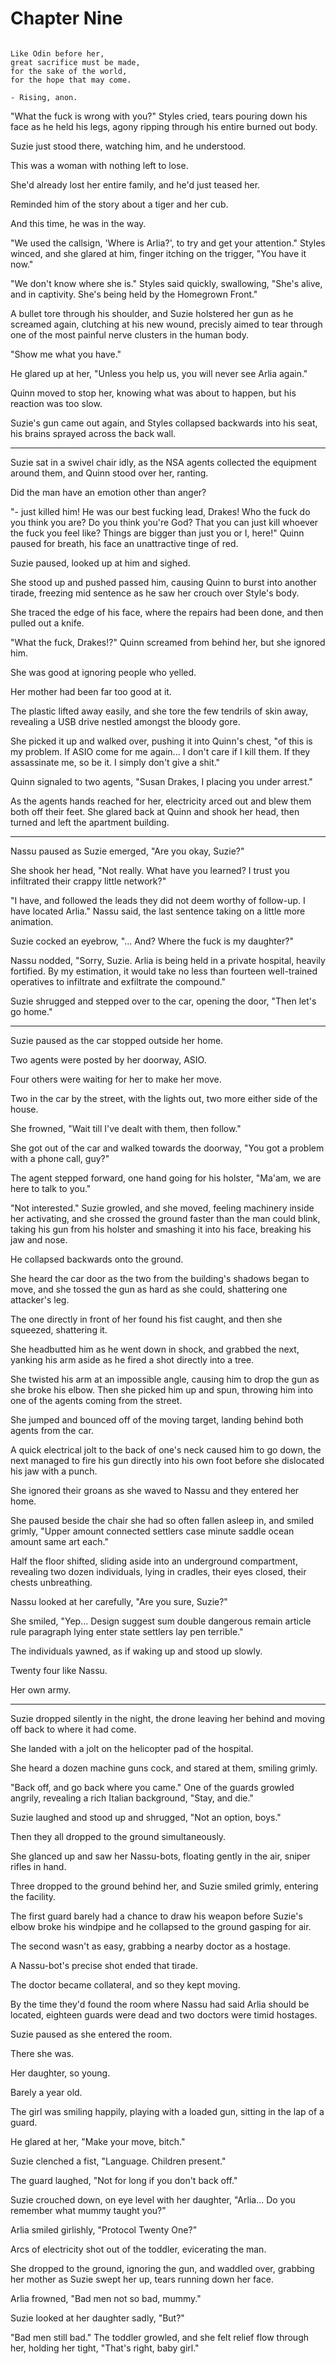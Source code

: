 # Chapter Nine

~~~

Like Odin before her,
great sacrifice must be made,
for the sake of the world,
for the hope that may come.

- Rising, anon.

~~~

"What the fuck is wrong with you?" Styles cried, tears pouring down his face as he held his legs, agony ripping through his entire burned out body.

Suzie just stood there, watching him, and he understood.

This was a woman with nothing left to lose.

She'd already lost her entire family, and he'd just teased her.

Reminded him of the story about a tiger and her cub.

And this time, he was in the way.

"We used the callsign, 'Where is Arlia?', to try and get your attention." Styles winced, and she glared at him, finger itching on the trigger, "You have it now."

"We don't know where she is." Styles said quickly, swallowing, "She's alive, and in captivity. She's being held by the Homegrown Front."

A bullet tore through his shoulder, and Suzie holstered her gun as he screamed again, clutching at his new wound, precisly aimed to tear through one of the most painful nerve clusters in the human body.

"Show me what you have."

He glared up at her, "Unless you help us, you will never see Arlia again."

Quinn moved to stop her, knowing what was about to happen, but his reaction was too slow.

Suzie's gun came out again, and Styles collapsed backwards into his seat, his brains sprayed across the back wall.

---

Suzie sat in a swivel chair idly, as the NSA agents collected the equipment around them, and Quinn stood over her, ranting.

Did the man have an emotion other than anger?

"- just killed him! He was our best fucking lead, Drakes! Who the fuck do you think you are? Do you think you're God? That you can just kill whoever the fuck you feel like? Things are bigger than just you or I, here!" Quinn paused for breath, his face an unattractive tinge of red.

Suzie paused, looked up at him and sighed.

She stood up and pushed passed him, causing Quinn to burst into another tirade, freezing mid sentence as he saw her crouch over Style's body.

She traced the edge of his face, where the repairs had been done, and then pulled out a knife.

"What the fuck, Drakes!?" Quinn screamed from behind her, but she ignored him.

She was good at ignoring people who yelled.

Her mother had been far too good at it.

The plastic lifted away easily, and she tore the few tendrils of skin away, revealing a USB drive nestled amongst the bloody gore.

She picked it up and walked over, pushing it into Quinn's chest, "of this is my problem. If ASIO come for me again... I don't care if I kill them. If they assassinate me, so be it. I simply don't give a shit."

Quinn signaled to two agents, "Susan Drakes, I placing you under arrest."

As the agents hands reached for her, electricity arced out and blew them both off their feet. She glared back at Quinn and shook her head, then turned and left the apartment building.

---

Nassu paused as Suzie emerged, "Are you okay, Suzie?"

She shook her head, "Not really. What have you learned? I trust you infiltrated their crappy little network?"

"I have, and followed the leads they did not deem worthy of follow-up. I have located Arlia." Nassu said, the last sentence taking on a little more animation.

Suzie cocked an eyebrow, "... And? Where the fuck is my daughter?"

Nassu nodded, "Sorry, Suzie. Arlia is being held in a private hospital, heavily fortified. By my estimation, it would take no less than fourteen well-trained operatives to infiltrate and exfiltrate the compound."

Suzie shrugged and stepped over to the car, opening the door, "Then let's go home."

---

Suzie paused as the car stopped outside her home.

Two agents were posted by her doorway, ASIO.

Four others were waiting for her to make her move.

Two in the car by the street, with the lights out, two more either side of the house.

She frowned, "Wait till I've dealt with them, then follow."

She got out of the car and walked towards the doorway, "You got a problem with a phone call, guy?"

The agent stepped forward, one hand going for his holster, "Ma'am, we are here to talk to you."

"Not interested." Suzie growled, and she moved, feeling machinery inside her activating, and she crossed the ground faster than the man could blink, taking his gun from his holster and smashing it into his face, breaking his jaw and nose.

He collapsed backwards onto the ground.

She heard the car door as the two from the building's shadows began to move, and she tossed the gun as hard as she could, shattering one attacker's leg.

The one directly in front of her found his fist caught, and then she squeezed, shattering it.

She headbutted him as he went down in shock, and grabbed the next, yanking his arm aside as he fired a shot directly into a tree.

She twisted his arm at an impossible angle, causing him to drop the gun as she broke his elbow. Then she picked him up and spun, throwing him into one of the agents coming from the street.

She jumped and bounced off of the moving target, landing behind both agents from the car.

A quick electrical jolt to the back of one's neck caused him to go down, the next managed to fire his gun directly into his own foot before she dislocated his jaw with a punch.

She ignored their groans as she waved to Nassu and they entered her home.

She paused beside the chair she had so often fallen asleep in, and smiled grimly, "Upper amount connected settlers case minute saddle ocean amount same art each."

Half the floor shifted, sliding aside into an underground compartment, revealing two dozen individuals, lying in cradles, their eyes closed, their chests unbreathing.

Nassu looked at her carefully, "Are you sure, Suzie?"

She smiled, "Yep... Design suggest sum double dangerous remain article rule paragraph lying enter state settlers lay pen terrible."

The individuals yawned, as if waking up and stood up slowly.

Twenty four like Nassu.

Her own army.

---

Suzie dropped silently in the night, the drone leaving her behind and moving off back to where it had come.

She landed with a jolt on the helicopter pad of the hospital.

She heard a dozen machine guns cock, and stared at them, smiling grimly.

"Back off, and go back where you came." One of the guards growled angrily, revealing a rich Italian background, "Stay, and die."

Suzie laughed and stood up and shrugged, "Not an option, boys."

Then they all dropped to the ground simultaneously.

She glanced up and saw her Nassu-bots, floating gently in the air, sniper rifles in hand.

Three dropped to the ground behind her, and Suzie smiled grimly, entering the facility.

The first guard barely had a chance to draw his weapon before Suzie's elbow broke his windpipe and he collapsed to the ground gasping for air.

The second wasn't as easy, grabbing a nearby doctor as a hostage.

A Nassu-bot's precise shot ended that tirade.

The doctor became collateral, and so they kept moving.

By the time they'd found the room where Nassu had said Arlia should be located, eighteen guards were dead and two doctors were timid hostages.

Suzie paused as she entered the room.

There she was.

Her daughter, so young.

Barely a year old.

The girl was smiling happily, playing with a loaded gun, sitting in the lap of a guard.

He glared at her, "Make your move, bitch."

Suzie clenched a fist, "Language. Children present."

The guard laughed, "Not for long if you don't back off."

Suzie crouched down, on eye level with her daughter, "Arlia... Do you remember what mummy taught you?"

Arlia smiled girlishly, "Protocol Twenty One?"

Arcs of electricity shot out of the toddler, evicerating the man.

She dropped to the ground, ignoring the gun, and waddled over, grabbing her mother as Suzie swept her up, tears running down her face.

Arlia frowned, "Bad men not so bad, mummy."

Suzie looked at her daughter sadly, "But?"

"Bad men still bad." The toddler growled, and she felt relief flow through her, holding her tight, "That's right, baby girl."
